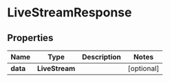 

# LiveStreamResponse

## Properties

Name | Type | Description | Notes
------------ | ------------- | ------------- | -------------
**data** | **LiveStream** |  |  [optional]



